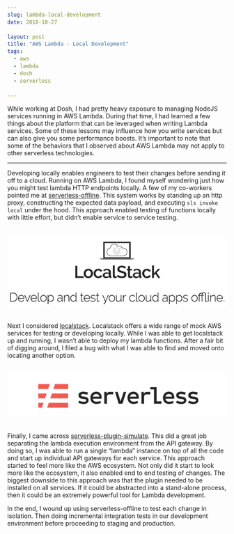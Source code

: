 ```yaml
---
slug: lambda-local-development
date: 2018-10-27

layout: post
title: "AWS Lambda - Local Development"
tags:
  - aws
  - lambda
  - dosh
  - serverless
  
---
```


While working at Dosh, I had pretty heavy exposure to managing NodeJS services running in AWS Lambda.
During that time, I had learned a few things about the platform that can be leveraged when writing Lambda services.
Some of these lessons may influence how you write services but can also give you some performance boosts.
It’s important to note that some of the behaviors that I observed about AWS Lambda may not apply to other serverless technologies.

<!--more-->
<hr/>

Developing locally enables engineers to test their changes before sending it off to a cloud.
Running on AWS Lambda, I found myself wondering just how you might test lambda HTTP endpoints locally.
A few of my co-workers pointed me at [serverless-offline](https://www.npmjs.com/package/serverless-offline).
This system works by standing up an http proxy, constructing the expected data payload, and executing `sls invoke local` under the hood.
This approach enabled testing of functions locally with little effort, but didn’t enable service to service testing.

<br/>
<div style="text-align:center">
    <img src="/statics/img/localstack.png" alt="localstack" title="Localstack Header" />
</div>
<br/>

Next I considered [localstack](https://github.com/localstack/localstack). 
Localstack offers a wide range of mock AWS services for testing or developing locally. 
While I was able to get localstack up and running, I wasn’t able to deploy my lambda functions. 
After a fair bit of digging around, I filed a bug with what I was able to find and moved onto locating another option.

<br/>
<div style="text-align:center">
    <img src="/statics/img/serverless.png" alt="serverless" title="Serverless" />
</div>
<br/>

Finally, I came across [serverless-plugin-simulate](https://www.npmjs.com/package/serverless-plugin-simulate).
This did a great job separating the lambda execution environment from the API gateway.
By doing so, I was able to run a single “lambda” instance on top of all the code and start up individual API gateways for each service.
This approach started to feel more like the AWS ecosystem.
Not only did it start to look more like the ecosystem, it also enabled end to end testing of changes.
The biggest downside to this approach was that the plugin needed to be installed on all services.
If it could be abstracted into a stand-alone process, then it could be an extremely powerful tool for Lambda development.

In the end, I wound up using serverless-offline to test each change in isolation.
Then doing incremental integration tests in our development environment before proceeding to staging and production.
